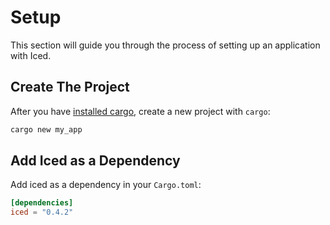 # Setup

This section will guide you through the process of setting up an application with Iced.

## Create The Project

After you have [installed cargo](https://doc.rust-lang.org/cargo/getting-started/installation.html), create a new project with `cargo`:

```bash
cargo new my_app
```

## Add Iced as a Dependency

Add iced as a dependency in your `Cargo.toml`:

```toml
[dependencies]
iced = "0.4.2"
```
